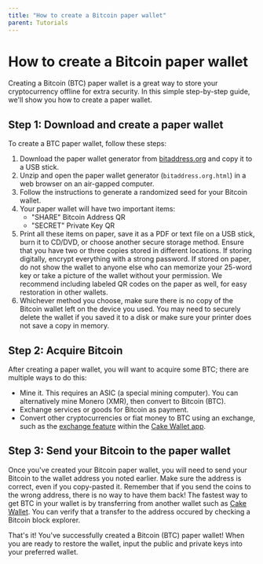 ```yaml
---
title: "How to create a Bitcoin paper wallet" 
parent: Tutorials
--- 
```


# How to create a Bitcoin paper wallet

Creating a Bitcoin (BTC) paper wallet is a great way to store your cryptocurrency offline for extra security. In this simple step-by-step guide, we'll show you how to create a paper wallet.

## Step 1: Download and create a paper wallet

To create a BTC paper wallet, follow these steps:

1. Download the paper wallet generator from [bitaddress.org](https://github.com/pointbiz/bitaddress.org) and copy it to a USB stick.
2. Unzip and open the paper wallet generator (`bitaddress.org.html`) in a web browser on an air-gapped computer.
3. Follow the instructions to generate a randomized seed for your Bitcoin wallet.
4. Your paper wallet will have two important items:
    - "SHARE" Bitcoin Address QR
    - "SECRET" Private Key QR
5. Print all these items on paper, save it as a PDF or text file on a USB stick, burn it to CD/DVD, or choose another secure storage method. Ensure that you have two or three copies stored in different locations. If storing digitally, encrypt everything with a strong password. If stored on paper, do not show the wallet to anyone else who can memorize your 25-word key or take a picture of the wallet without your permission. We recommend including labeled QR codes on the paper as well, for easy restoration in other wallets.
6. Whichever method you choose, make sure there is no copy of the Bitcoin wallet left on the device you used. You may need to securely delete the wallet if you saved it to a disk or make sure your printer does not save a copy in memory.

## Step 2: Acquire Bitcoin

After creating a paper wallet, you will want to acquire some BTC; there are multiple ways to do this:
* Mine it. This requires an ASIC (a special mining computer). You can alternatively mine Monero (XMR), then convert to Bitcoin (BTC).
* Exchange services or goods for Bitcoin as payment.
* Convert other cryptocurrencies or fiat money to BTC using an exchange, such as the [exchange feature](/docs/basic-features/exchange) within the [Cake Wallet app](https://cakewallet.com/).

## Step 3: Send your Bitcoin to the paper wallet

Once you've created your Bitcoin paper wallet, you will need to send your Bitcoin to the wallet address you noted earlier. Make sure the address is correct, even if you copy-pasted it. Remember that if you send the coins to the wrong address, there is no way to have them back! The fastest way to get BTC in your wallet is by transferring from another wallet such as [Cake Wallet](https://cakewallet.com/). You can verify that a transfer to the address occured by checking a Bitcoin block explorer.

That's it! You've successfully created a Bitcoin (BTC) paper wallet! When you are ready to restore the wallet, input the public and private keys into your preferred wallet.
